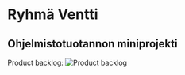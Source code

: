 # Ryhmä Ventti
## Ohjelmistotuotannon miniprojekti

Product backlog: ![Product backlog](https://github.com/AgdaHTH/ventti/projects/1)
